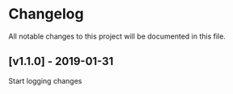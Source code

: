 # Changelog
All notable changes to this project will be documented in this file.

<a name="v1.1.0"></a>
## [v1.1.0] - 2019-01-31

Start logging changes
